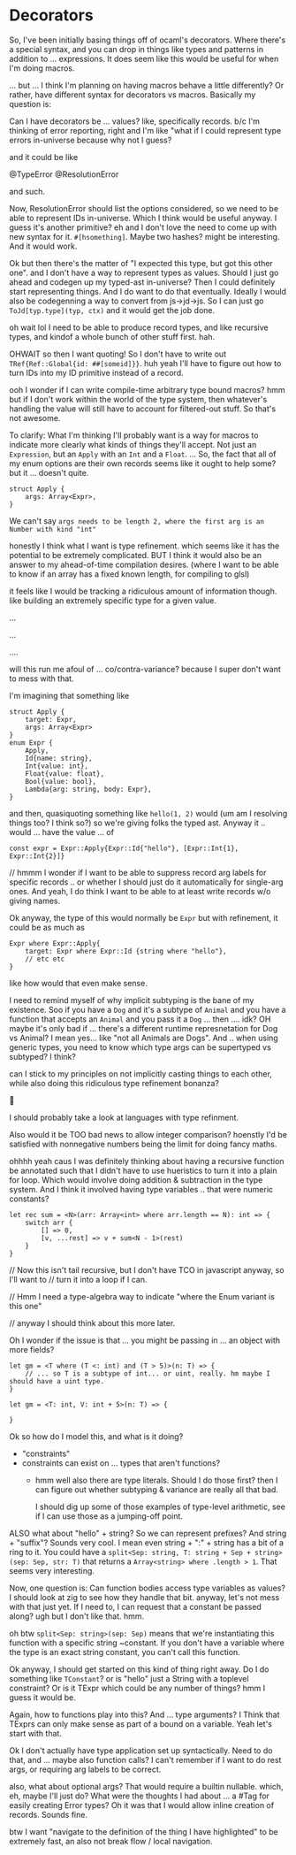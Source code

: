 # Decorators

So, I've been initially basing things off of ocaml's decorators.
Where there's a special syntax, and you can drop in things like types and patterns in addition to
... expressions.
It does seem like this would be useful for when I'm doing macros.

... but ... I think I'm planning on having macros behave a little differently?
Or rather, have different syntax for decorators vs macros.
Basically my question is:

Can I have decorators be ... values? like, specifically records.
b/c I'm thinking of error reporting, right
and I'm like "what if I could represent type errors in-universe
because why not I guess?

and it could be like

@TypeError
@ResolutionError

and such.

Now, ResolutionError should list the options considered, so we need to be able to
represent IDs in-universe. Which I think would be useful anyway. I guess it's another primitive?
eh and I don't love the need to come up with new syntax for it.
`#[hsomething]`. Maybe two hashes? might be interesting. And it would work.

Ok but then there's the matter of "I expected this type, but got this other one".
and I don't have a way to represent types as values.
Should I just go ahead and codegen up my typed-ast in-universe? Then I could definitely
start representing things.
And I do want to do that eventually.
Ideally I would also be codegenning a way to convert from js->jd->js.
So I can just go `ToJd[typ.type](typ, ctx)` and it would get the job done.

oh wait lol I need to be able to produce record types, and like recursive types, and kindof a whole bunch of other stuff first. hah.

OHWAIT so then I want quoting! So I don't have to write out `TRef{Ref::Global{id: ##[someid]}}`.
huh yeah I'll have to figure out how to turn IDs into my ID primitive instead of a record.

ooh I wonder if I can write compile-time arbitrary type bound macros?
hmm but if I don't work within the world of the type system, then whatever's handling the value will still have to account for filtered-out stuff. So that's not awesome.

To clarify: What I'm thinking I'll probably want is a way for macros to indicate more clearly what kinds of things they'll accept. Not just an `Expression`, but an `Apply` with an `Int` and a `Float`.
...
So, the fact that all of my enum options are their own records seems like it ought to help some?
but it ... doesn't quite.
```
struct Apply {
	args: Array<Expr>,
}
```
We can't say `args needs to be length 2, where the first arg is an Number with kind "int"`

honestly I think what I want is type refinement.
which seems like it has the potential to be extremely complicated.
BUT
I think it would also be an answer to my ahead-of-time compilation desires. (where I want to be able to know if an array has a fixed known length, for compiling to glsl)

it feels like I would be tracking a ridiculous amount of information though.
like
building an extremely specific type for a given value.

...

...

....

will this run me afoul of ... co/contra-variance? because I super don't want to mess with that.

I'm imagining that something like
```
struct Apply {
	target: Expr,
	args: Array<Expr>
}
enum Expr {
	Apply,
	Id{name: string},
	Int{value: int},
	Float{value: float},
	Bool{value: bool},
	Lambda{arg: string, body: Expr},
}
```
and then, quasiquoting something like `hello(1, 2)` would (um am I resolving things too? I think so?) so we're giving folks the typed ast. Anyway it .. would ... have the value ... of
```
const expr = Expr::Apply{Expr::Id{"hello"}, [Expr::Int{1}, Expr::Int{2}]}
```
// hmmm I wonder if I want to be able to suppress record arg labels for specific records .. or whether I should just do it automatically for single-arg ones. And yeah, I do think I want to be able to at least write records w/o giving names.

Ok anyway, the type of this would normally be `Expr`
but with refinement, it could be as much as
```
Expr where Expr::Apply{
	target: Expr where Expr::Id {string where "hello"},
	// etc etc
}
```
like
how would that even make sense.

I need to remind myself of why implicit subtyping is the bane of my existence.
Soo if you have a `Dog` and it's a subtype of `Animal` and you have a function that accepts an `Animal` and you pass it a `Dog` ... then .... idk?
OH maybe it's only bad if ... there's a different runtime represnetation for Dog vs Animal? I mean yes...
like "not all Animals are Dogs". And .. when using generic types, you need to know which type args can be supertyped vs subtyped? I think?

can I stick to my principles on not implicitly casting things to each other, while also doing this ridiculous type refinement bonanza?

🤔

I should probably take a look at languages with type refinment.

Also would it be TOO bad news to allow integer comparison? hoenstly I'd be satisfied with nonnegative numbers being the limit for doing fancy maths.

ohhhh yeah caus I was definitely thinking about having a recursive function be annotated such that I didn't have to use hueristics to turn it into a plain for loop.
Which would involve doing addition & subtraction in the type system.
And I think it involved having type variables .. that were numeric constants?

```
let rec sum = <N>(arr: Array<int> where arr.length == N): int => {
	switch arr {
		[] => 0,
		[v, ...rest] => v + sum<N - 1>(rest)
	}
}
```
// Now this isn't tail recursive, but I don't have TCO in javascript anyway, so I'll want to
// turn it into a loop if I can.

// Hmm I need a type-algebra way to indicate "where the Enum variant is this one"

// anyway I should think about this more later.

Oh I wonder if the issue is that ... you might be passing in ... an object with more fields?

```
let gm = <T where (T <: int) and (T > 5)>(n: T) => {
	// ... so T is a subtype of int... or uint, really. hm maybe I should have a uint type.
}

let gm = <T: int, V: int + 5>(n: T) => {

}
```

Ok so how do I model this, and what is it doing?

- "constraints"
- constraints can exist on ... types that aren't functions?
	- hmm well also there are type literals. Should I do those first?
		then I can figure out whether subtyping & variance are really all that bad.

		I should dig up some of those examples of type-level arithmetic, see if I can
		use those as a jumping-off point.

ALSO what about "hello" + string? So we can represent prefixes? And string + "suffix"? Sounds very cool.
I mean even string + ":" + string has a bit of a ring to it.
You could have a `split<Sep: string, T: string + Sep + string>(sep: Sep, str: T)` that returns a
`Array<string> where .length > 1`. That seems very interesting.

Now, one question is: Can function bodies access type variables as values? I should look at zig to see how they handle that bit.
anyway, let's not mess with that just yet. If I need to, I can request that a constant be passed along? ugh but I don't like that. hmm.

oh btw `split<Sep: string>(sep: Sep)` means that we're instantiating this function with a specific string ~constant. If you don't have a variable where the type is an exact string constant, you can't call this function.



Ok anyway, I should get started on this kind of thing right away.
Do I do something like `TConstant`? or is "hello" just a String with a toplevel constraint?
Or is it TExpr which could be any number of things? hmm I guess it would be.

Again, how to functions play into this?
And ... type arguments? I Think that TExprs can only make sense as part of a bound on a variable.
Yeah let's start with that.

Ok I don't actually have type application set up syntactically.
Need to do that, and ... maybe also function calls? I can't remember if I want to do rest args, or requiring arg labels to be correct.

also, what about optional args? That would require a builtin nullable. which, eh, maybe I'll just do? What were the thoughts I had about ... a #Tag for easily creating Error types? Oh it was that I would allow inline creation of records. Sounds fine.

btw I want "navigate to the definition of the thing I have highlighted" to be extremely fast, an also not break flow / local navigation.
